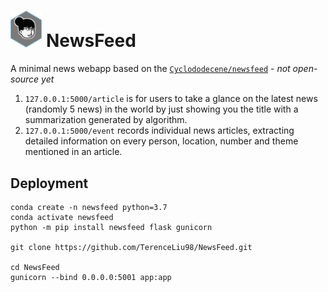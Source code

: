 <h1><img src="https://raw.githubusercontent.com/TerenceLiu98/NewsFeed/master/static/img/logo.png" width="10%" />  NewsFeed </h1>

A minimal news webapp based on the [`Cyclododecene/newsfeed`](https://github.com/Cyclododecene/newsfeed) - *not open-source yet*

1. `127.0.0.1:5000/article` is for users to take a glance on the latest news (randomly 5 news) in the
    world by just showing you the title with a summarization generated by algorithm.
2. `127.0.0.1:5000/event` records individual news articles, extracting detailed information on every person, location, number and theme mentioned in an article.

## Deployment

```shell
conda create -n newsfeed python=3.7
conda activate newsfeed
python -m pip install newsfeed flask gunicorn

git clone https://github.com/TerenceLiu98/NewsFeed.git

cd NewsFeed
gunicorn --bind 0.0.0.0:5001 app:app
```

